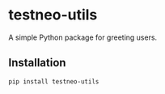 # testneo-utils
A simple Python package for greeting users.

## Installation
```sh
pip install testneo-utils
